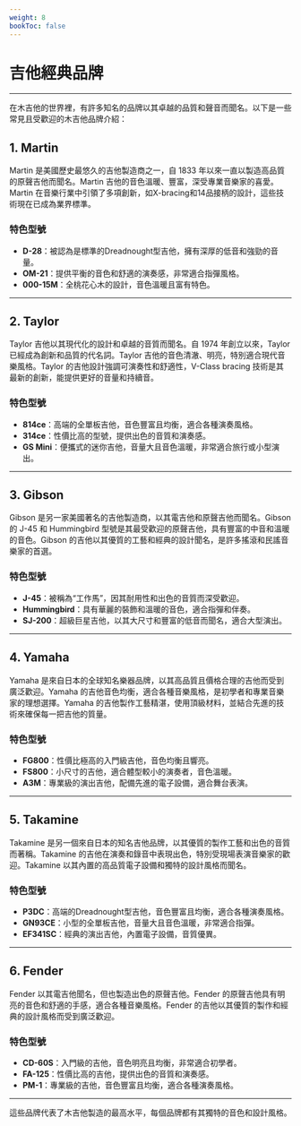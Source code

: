 ```yaml
---
weight: 8
bookToc: false
---
```


# 吉他經典品牌

---

在木吉他的世界裡，有許多知名的品牌以其卓越的品質和聲音而聞名。以下是一些常見且受歡迎的木吉他品牌介紹：

## 1. Martin

Martin 是美國歷史最悠久的吉他製造商之一，自 1833 年以來一直以製造高品質的原聲吉他而聞名。Martin 吉他的音色溫暖、豐富，深受專業音樂家的喜愛。Martin 在音樂行業中引領了多項創新，如X-bracing和14品接柄的設計，這些技術現在已成為業界標準。

### 特色型號

- **D-28**：被認為是標準的Dreadnought型吉他，擁有深厚的低音和強勁的音量。
- **OM-21**：提供平衡的音色和舒適的演奏感，非常適合指彈風格。
- **000-15M**：全桃花心木的設計，音色溫暖且富有特色。

---

## 2. Taylor

Taylor 吉他以其現代化的設計和卓越的音質而聞名。自 1974 年創立以來，Taylor 已經成為創新和品質的代名詞。Taylor 吉他的音色清澈、明亮，特別適合現代音樂風格。Taylor 的吉他設計強調可演奏性和舒適性，V-Class bracing 技術是其最新的創新，能提供更好的音量和持續音。

### 特色型號

- **814ce**：高端的全單板吉他，音色豐富且均衡，適合各種演奏風格。
- **314ce**：性價比高的型號，提供出色的音質和演奏感。
- **GS Mini**：便攜式的迷你吉他，音量大且音色溫暖，非常適合旅行或小型演出。

---

## 3. Gibson

Gibson 是另一家美國著名的吉他製造商，以其電吉他和原聲吉他而聞名。Gibson 的 J-45 和 Hummingbird 型號是其最受歡迎的原聲吉他，具有豐富的中音和溫暖的音色。Gibson 的吉他以其優質的工藝和經典的設計聞名，是許多搖滾和民謠音樂家的首選。

### 特色型號

- **J-45**：被稱為“工作馬”，因其耐用性和出色的音質而深受歡迎。
- **Hummingbird**：具有華麗的裝飾和溫暖的音色，適合指彈和伴奏。
- **SJ-200**：超級巨星吉他，以其大尺寸和豐富的低音而聞名，適合大型演出。

---

## 4. Yamaha

Yamaha 是來自日本的全球知名樂器品牌，以其高品質且價格合理的吉他而受到廣泛歡迎。Yamaha 的吉他音色均衡，適合各種音樂風格，是初學者和專業音樂家的理想選擇。Yamaha 的吉他製作工藝精湛，使用頂級材料，並結合先進的技術來確保每一把吉他的質量。

### 特色型號

- **FG800**：性價比極高的入門級吉他，音色均衡且響亮。
- **FS800**：小尺寸的吉他，適合體型較小的演奏者，音色溫暖。
- **A3M**：專業級的演出吉他，配備先進的電子設備，適合舞台表演。

---

## 5. Takamine

Takamine 是另一個來自日本的知名吉他品牌，以其優質的製作工藝和出色的音質而著稱。Takamine 的吉他在演奏和錄音中表現出色，特別受現場表演音樂家的歡迎。Takamine 以其內置的高品質電子設備和獨特的設計風格而聞名。

### 特色型號

- **P3DC**：高端的Dreadnought型吉他，音色豐富且均衡，適合各種演奏風格。
- **GN93CE**：小型的全單板吉他，音量大且音色溫暖，非常適合指彈。
- **EF341SC**：經典的演出吉他，內置電子設備，音質優異。

---

## 6. Fender

Fender 以其電吉他聞名，但也製造出色的原聲吉他。Fender 的原聲吉他具有明亮的音色和舒適的手感，適合各種音樂風格。Fender 的吉他以其優質的製作和經典的設計風格而受到廣泛歡迎。

### 特色型號

- **CD-60S**：入門級的吉他，音色明亮且均衡，非常適合初學者。
- **FA-125**：性價比高的吉他，提供出色的音質和演奏感。
- **PM-1**：專業級的吉他，音色豐富且均衡，適合各種演奏風格。

---

這些品牌代表了木吉他製造的最高水平，每個品牌都有其獨特的音色和設計風格。